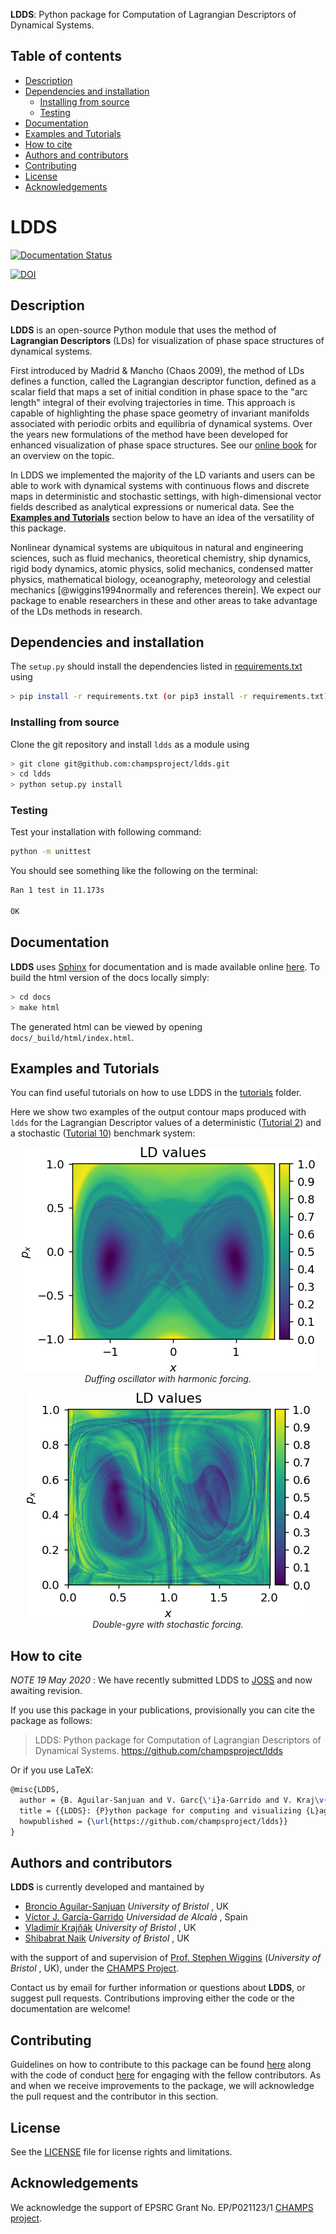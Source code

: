 <!-- #region -->
**LDDS**: Python package for Computation of Lagrangian Descriptors of Dynamical Systems.

## Table of contents
* [Description](#description)
* [Dependencies and installation](#dependencies-and-installation)
	* [Installing from source](#installing-from-source)
    * [Testing](#testing)
* [Documentation](#documentation)
* [Examples and Tutorials](#examples-and-tutorials)
* [How to cite](#how-to-cite)
* [Authors and contributors](#authors-and-contributors)
* [Contributing](#contributing)
* [License](#license)
* [Acknowledgements](#acknowledgements)


LDDS
====

[![Documentation Status](https://readthedocs.org/projects/ldds/badge/?version=latest)](https://ldds.readthedocs.io/en/latest/?badge=latest)

[![DOI](linktoZenodorepo.svg)](linktoZenodo)
<!-- #endregion -->

## Description

**LDDS** is an open-source Python module that uses the method of **Lagrangian Descriptors** (LDs) for visualization of phase space structures of dynamical systems.

First introduced by Madrid & Mancho (Chaos 2009), the method of LDs defines a function, called the Lagrangian descriptor function, defined as a scalar field that maps a set of initial condition in phase space to the "arc length" integral of their evolving trajectories in time. This approach is capable of highlighting the phase space geometry of invariant manifolds associated with periodic orbits and equilibria of dynamical systems. Over the years new formulations of the method have been developed for enhanced visualization of phase space structures. See our [online book](https://champsproject.github.io/lagrangian_descriptors) for an overview on the topic. 

In LDDS we implemented the majority of the LD variants and users can be able to work with dynamical systems with continuous flows and discrete maps in deterministic and stochastic settings, with high-dimensional vector fields described as analytical expressions or numerical data. See the [**Examples and Tutorials**](#examples) section below to have an idea of the versatility of this package.

Nonlinear dynamical systems are ubiquitous in natural and engineering sciences, such as fluid mechanics, theoretical chemistry, ship dynamics, rigid body dynamics, atomic physics, solid mechanics, condensed matter physics, mathematical biology, oceanography, meteorology and celestial mechanics [@wiggins1994normally and references therein]. We expect our package to enable researchers in these and other areas to take advantage of the LDs methods in research.


## Dependencies and installation

The `setup.py` should install the dependencies listed in
[requirements.txt](https://github.com/champsproject/ldds/blob/develop/requirements.txt) using

``` bash
> pip install -r requirements.txt (or pip3 install -r requirements.txt)
```


### Installing from source
Clone the git repository and install `ldds` as a module using

``` bash
> git clone git@github.com:champsproject/ldds.git
> cd ldds
> python setup.py install
```

<!-- #region -->
### Testing 

Test your installation with following command:

```bash
python -m unittest
```

You should see something like the following on the terminal:

```bash
Ran 1 test in 11.173s

OK
```
<!-- #endregion -->

<!-- #region -->
## Documentation

**LDDS** uses [Sphinx](http://www.sphinx-doc.org/en/stable/) for documentation and is made available online [here](https://ldds.readthedocs.io/en/latest/?badge=latest#). To build the html version of the docs locally simply:

```bash
> cd docs
> make html
```

The generated html can be viewed by opening `docs/_build/html/index.html`.
<!-- #endregion -->

## Examples and Tutorials 

You can find useful tutorials on how to use LDDS in the [tutorials](tutorials/README.md) folder.

Here we show two examples of the output contour maps produced with `ldds` for the Lagrangian Descriptor values of a deterministic ([Tutorial 2](tutorials/tutorial-2.ipynb)) and a stochastic ([Tutorial 10](tutorials/tutorial-10.ipynb)) benchmark system:

<p align="center">
<img src="paper/duffing.png" alt>
<em>Duffing oscillator with harmonic forcing.</em>
</p>

<p align="center">
<img src="paper/stoch_dgyre.png" alt>
<em>Double-gyre with stochastic forcing.</em>
</p>


## How to cite

_NOTE 19 May 2020_ : We have recently submitted LDDS to [JOSS](https://joss.theoj.org/) and now awaiting revision. 

If you use this package in your publications, provisionally you can cite the package as follows:

> LDDS: Python package for Computation of Lagrangian Descriptors of Dynamical Systems. https://github.com/champsproject/ldds 

Or if you use LaTeX:

```tex
@misc{LDDS,
  author = {B. Aguilar-Sanjuan and V. Garc{\'i}a-Garrido and V. Kraj\v{n}{\'a}k and S. Naik},
  title = {{LDDS}: {P}ython package for computing and visualizing {L}agrangian {D}escriptors in {D}ynamical {S}ystems.},
  howpublished = {\url{https://github.com/champsproject/ldds}}
}
```

<!-- #region -->
## Authors and contributors

**LDDS** is currently developed and mantained by 

* [Broncio Aguilar-Sanjuan](mailto:broncio.aguilarsanjuan@bristol.ac.uk) _University of Bristol_ , UK
* [Víctor J. García-Garrido](mailto:vjose.garcia@uah.es) _Universidad de Alcalá_ , Spain
* [Vladimír Krajňák](mailto:v.krajnak@bristol.ac.uk) _University of Bristol_ , UK
* [Shibabrat Naik](mailto:s.naik@bristol.ac.uk) _University of Bristol_ , UK


with the support of and supervision of [Prof. Stephen Wiggins](mailto:s.wiggins@bristol.ac.uk) (_University of Bristol_ , UK), under the [CHAMPS Project](https://champsproject.com/).

Contact us by email for further information or questions about **LDDS**, or suggest pull requests. Contributions improving either the code or the documentation are welcome!
<!-- #endregion -->

## Contributing 

Guidelines on how to contribute to this package can be found [here](https://github.com/champsproject/ldds/blob/develop/contributing.md) along with the code of conduct [here](https://github.com/champsproject/ldds/blob/develop/code_of_conduct.md) for engaging with the fellow contributors. As and when we receive improvements to the package, we will acknowledge the pull request and the contributor in this section.


## License

See the [LICENSE](LICENSE) file for license rights and limitations.


## Acknowledgements

We acknowledge the support of EPSRC Grant No. EP/P021123/1 [CHAMPS project](https://champsproject.com). 
